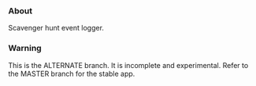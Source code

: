 ### About
Scavenger hunt event logger.

### Warning
This is the ALTERNATE branch. It is incomplete and experimental. Refer to the MASTER branch for the stable app. 
